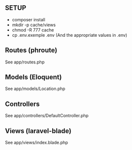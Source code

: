 ## SETUP

* composer install
* mkdir -p cache/views
* chmod -R 777 cache
* cp .env.exemple .env (And the appropriate values in .env)



## Routes (phroute)

See app/routes.php



## Models (Eloquent)

See app/models/Location.php



## Controllers 

See app/controllers/DefaultController.php



## Views (laravel-blade)

See app/views/index.blade.php